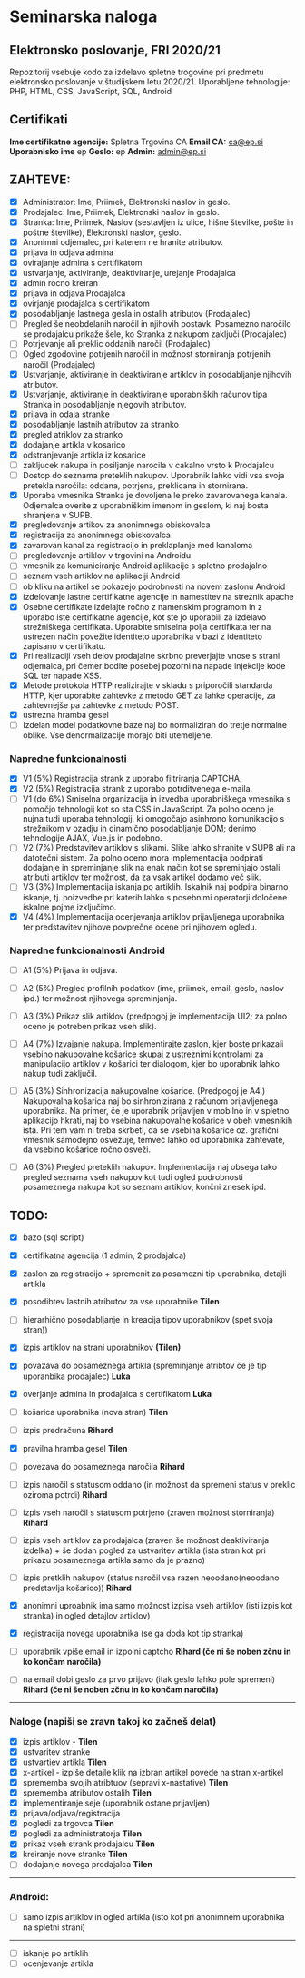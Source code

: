 # Seminarska naloga
## Elektronsko poslovanje, FRI 2020/21

Repozitorij vsebuje kodo za izdelavo spletne trogovine pri predmetu elektronsko poslovanje v študijskem letu 2020/21.
Uporabljene tehnologije: PHP, HTML, CSS, JavaScript, SQL, Android 

## Certifikati 

**Ime certifikatne agencije:** Spletna Trgovina CA
**Email CA:** ca@ep.si
**Uporabnisko ime** ep
**Geslo:** ep 
**Admin:** admin@ep.si

## ZAHTEVE:
- [x] Administrator: Ime, Priimek, Elektronski naslov in geslo.
- [x] Prodajalec: Ime, Priimek, Elektronski naslov in geslo.
- [x] Stranka: Ime, Priimek, Naslov (sestavljen iz ulice, hišne številke, pošte in poštne številke), Elektronski naslov, geslo.
- [x] Anonimni odjemalec, pri katerem ne hranite atributov.
- [x] prijava in odjava admina
- [x] ovirajanje admina s certifikatom
- [x] ustvarjanje, aktiviranje, deaktiviranje, urejanje Prodajalca
- [x] admin rocno kreiran
- [x] prijava in odjava Prodajalca
- [x] ovirjanje prodajalca s certifikatom
- [x] posodabljanje lastnega gesla in ostalih atributov (Prodajalec)
- [ ] Pregled še neobdelanih naročil in njihovih postavk. Posamezno naročilo se prodajalcu prikaže šele, ko Stranka z nakupom zaključi (Prodajalec)
- [ ] Potrjevanje ali preklic oddanih naročil (Prodajalec)
- [ ] Ogled zgodovine potrjenih naročil in možnost storniranja potrjenih naročil (Prodajalec)
- [x] Ustvarjanje, aktiviranje in deaktiviranje artiklov in posodabljanje njihovih atributov.
- [x] Ustvarjanje, aktiviranje in deaktiviranje uporabniških računov tipa Stranka in posodabljanje njegovih atributov.
- [x] prijava in odaja stranke
- [x] posodabljanje lastnih atributov za stranko
- [x] pregled atriklov za stranko
- [x] dodajanje artikla v kosarico
- [x] odstranjevanje artikla iz kosarice
- [ ] zakljucek nakupa in posiljanje narocila v cakalno vrsto k Prodajalcu
- [ ] Dostop do seznama preteklih nakupov. Uporabnik lahko vidi vsa svoja pretekla naročila: oddana, potrjena, preklicana in stornirana.
- [x] Uporaba vmesnika Stranka je dovoljena le preko zavarovanega kanala. Odjemalca overite z uporabniškim imenom in geslom, ki naj bosta shranjena v SUPB.
- [x] pregledovanje artikov za anonimnega obiskovalca
- [x] registracija za anonimnega obiskovalca
- [x] zavarovan kanal za registracijo in preklaplanje med kanaloma
- [ ] pregledovanje artiklov v trgovini na Androidu
- [ ] vmesnik za komuniciranje Android aplikacije s spletno prodajalno
- [ ] seznam vseh artiklov na aplikaciji Android
- [ ] ob kliku na artikel se pokazejo podrobnosti na novem zaslonu Android
- [x] izdelovanje lastne certifikatne agencije in namestitev na streznik apache 
- [x] Osebne certifikate izdelajte ročno z namenskim programom in z uporabo iste certifikatne agencije, kot ste jo uporabili za izdelavo strežniškega certifikata. Uporabite smiselna polja certifikata ter na ustrezen način povežite identiteto uporabnika v bazi z identiteto zapisano v certifikatu.
- [x] Pri realizaciji vseh delov prodajalne skrbno preverjajte vnose s strani odjemalca, pri čemer bodite posebej pozorni na napade injekcije kode SQL ter napade XSS.
- [x] Metode protokola HTTP realizirajte v skladu s priporočili standarda HTTP, kjer uporabite zahtevke z metodo GET za lahke operacije, za zahtevnejše pa zahtevke z metodo POST.
- [x] ustrezna hramba gesel
- [ ] Izdelan model podatkovne baze naj bo normaliziran do tretje normalne oblike. Vse denormalizacije morajo biti utemeljene.
### Napredne funkcionalnosti
- [x] V1 (5%) Registracija strank z uporabo filtriranja CAPTCHA.
- [x] V2 (5%) Registracija strank z uporabo potrditvenega e-maila.
- [ ] V1 (do 6%) Smiselna organizacija in izvedba uporabniškega vmesnika s pomočjo tehnologij kot so sta CSS in JavaScript. Za polno oceno je nujna tudi uporaba tehnologij, ki omogočajo asinhrono komunikacijo s strežnikom v ozadju in dinamično posodabljanje DOM; denimo tehnologije AJAX, Vue.js in podobno.
- [ ] V2 (7%) Predstavitev artiklov s slikami. Slike lahko shranite v SUPB ali na datotečni sistem. Za polno oceno mora implementacija podpirati dodajanje in spreminjanje slik na enak način kot se spreminjajo ostali atributi artiklov ter možnost, da za vsak artikel dodamo več slik.
- [ ] V3 (3%) Implementacija iskanja po artiklih. Iskalnik naj podpira binarno iskanje, tj. poizvedbe pri katerih lahko s posebnimi operatorji določene iskalne pojme izključimo.
- [x] V4 (4%) Implementacija ocenjevanja artiklov prijavljenega uporabnika ter predstavitev njihove povprečne ocene pri njihovem ogledu.
### Napredne funkcionalnosti Android
- [ ] A1 (5%) Prijava in odjava.
- [ ] A2 (5%) Pregled profilnih podatkov (ime, priimek, email, geslo, naslov ipd.) ter možnost njihovega spreminjanja.
- [ ] A3 (3%) Prikaz slik artiklov (predpogoj je implementacija UI2; za polno oceno je potreben prikaz vseh slik).
- [ ] A4 (7%) Izvajanje nakupa. Implementirajte zaslon, kjer boste prikazali vsebino nakupovalne košarice skupaj z ustreznimi kontrolami za manipulacijo artiklov v košarici ter dialogom, kjer bo uporabnik lahko nakup tudi zaključil.
- [ ] A5 (3%) Sinhronizacija nakupovalne košarice. (Predpogoj je A4.) Nakupovalna košarica naj bo sinhronizirana z računom prijavljenega uporabnika. Na primer, če je uporabnik prijavljen v mobilno in v spletno aplikacijo hkrati, naj bo vsebina nakupovalne košarice v obeh vmesnikih ista. Pri tem vam ni treba skrbeti, da se vsebina košarice oz. grafični vmesnik samodejno osvežuje, temveč lahko od uporabnika zahtevate, da vsebino košarice ročno osveži.
- [ ] A6 (3%) Pregled preteklih nakupov. Implementacija naj obsega tako pregled seznama vseh nakupov kot tudi ogled podrobnosti posameznega nakupa kot so seznam artiklov, končni znesek ipd.



## TODO:

- [x] bazo (sql script)
- [x] certifikatna agencija (1 admin, 2 prodajalca)
- [X] zaslon za registracijo + spremenit za posamezni tip uporabnika, detajli artikla

- [x] posodibtev lastnih atributov za vse uporabnike **Tilen**
- [ ] hierarhično posodabljanje in kreacija tipov uporabnikov (spet svoja stran))
- [x] izpis artiklov na strani uporabnikov **(Tilen)**
- [x] povazava do posameznega artikla (spreminjanje atribtov če je tip uporanbika prodajalec) **Luka**
- [x] overjanje admina in prodajalca s certifikatom **Luka**
- [ ] košarica uporabnika (nova stran) **Tilen**
- [ ] izpis predračuna **Rihard**
- [x] pravilna hramba gesel **Tilen**


- [ ] povezava do posameznega naročila **Rihard**
- [ ] izpis naročil s statusom oddano (in možnost da spremeni status v preklic oziroma potrdi) **Rihard**
- [ ] izpis vseh naročil s statusom potrjeno (zraven možnost storniranja) **Rihard**
- [ ] izpis vseh artiklov za prodajalca (zraven še možnost deaktiviranja izdelka) + še dodan pogled za ustvaritev artikla (ista stran kot pri prikazu posameznega artikla samo da je prazno)

- [ ] izpis pretklih nakupov (status naročil vsa razen neoodano(neoodano predstavlja košarico)) **Rihard**

- [x] anonimni uproabnik ima samo možnost izpisa vseh artiklov (isti izpis kot stranka) in ogled detajlov artiklov)
- [x] registracija novega uporabnika (se ga doda kot tip stranka) 
- [ ] uporabnik vpiše email in izpolni captcho **Rihard (če ni še noben zčnu in ko končam naročila)**
- [ ] na email dobi geslo za prvo prijavo (itak geslo lahko pole spremeni) **Rihard (če ni še noben zčnu in ko končam naročila)**
----------------------------------------------------------------------------

### Naloge (napiši se zravn takoj ko začneš delat)

- [x] izpis artiklov - **Tilen**
- [x] ustvaritev stranke
- [x] ustvartiev artikla **Tilen**
- [x] x-artikel - izpiše detajle klik na izbran artikel povede na stran x-artikel
- [x] sprememba svojih atribtuov (sepravi x-nastative) **Tilen**
- [x] sprememba atributov ostalih **Tilen**
- [x] implementiranje seje (uporabnik ostane prijavljen)
- [x] prijava/odjava/registracija
- [x] pogledi za trgovca **Tilen**
- [x] pogledi za administratorja **Tilen**
- [x] prikaz vseh strank prodajalcu **Tilen**
- [x] kreiranje nove stranke **Tilen**
- [ ] dodajanje novega prodajalca **Tilen** 

----------------------------------------------------------------------------

### Android:
- [ ] samo izpis artiklov in ogled artikla (isto kot pri anonimnem uporabnika na spletni strani)


----------------------------------------------------------------------------

- [ ] iskanje po artiklih
- [ ] ocenjevanje artikla
